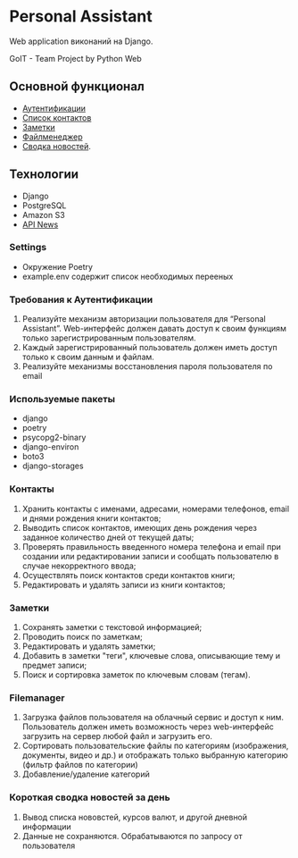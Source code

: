 # Personal Assistant
Web application виконаний на Django.

GoIT - Team Project by Python Web

## Основной функционал
- [Аутентификации](#Требования-к-Аутентификации)
- [Список контактов](#Контакты)
- [Заметки](#Заметки)
- [Файлменеджер](#Filemanager)
- [Сводка новостей](#Короткая-сводка-новостей-за-день).

## Технологии
- Django
- PostgreSQL
- Amazon S3
- [API News](https://newsapi.org/)

### Settings
- Окружение Poetry
- example.env содержит список необходимых перееных

### Требования к Аутентификации
1. Реализуйте механизм авторизации пользователя для “Personal Assistant”. Web-интерфейс должен давать доступ к своим функциям только зарегистрированным пользователям.
2. Каждый зарегистрированный пользователь должен иметь доступ только к своим данным и файлам.
3. Реализуйте механизмы восстановления пароля пользователя по email

### Используемые пакеты
- django
- poetry
- psycopg2-binary
- django-environ
- boto3
- django-storages

### Контакты
1. Хранить контакты с именами, адресами, номерами телефонов, email и днями рождения книги контактов;
2. Выводить список контактов, имеющих день рождения через заданное количество дней от текущей даты;
3. Проверять правильность введенного номера телефона и email при создании или редактировании записи и сообщать пользователю в случае некорректного ввода;
4. Осуществлять поиск контактов среди контактов книги;
5. Редактировать и удалять записи из книги контактов;

### Заметки
1. Сохранять заметки с текстовой информацией;
2. Проводить поиск по заметкам;
3. Редактировать и удалять заметки;
4. Добавить в заметки "теги", ключевые слова, описывающие тему и предмет записи;
5. Поиск и сортировка заметок по ключевым словам (тегам).

### Filemanager
1. Загрузка файлов пользователя на облачный сервис и доступ к ним. Пользователь должен иметь возможность через web-интерфейс загрузить на сервер любой файл и загрузить его.
2. Сортировать пользовательские файлы по категориям (изображения, документы, видео и др.) и отображать только выбранную категорию (фильтр файлов по категории)
3. Добавление/удаление категорий

### Короткая сводка новостей за день
1. Вывод списка нововстей, курсов валют, и другой дневной информации
2. Данные не сохраняются. Обрабатываются по запросу от пользователя

